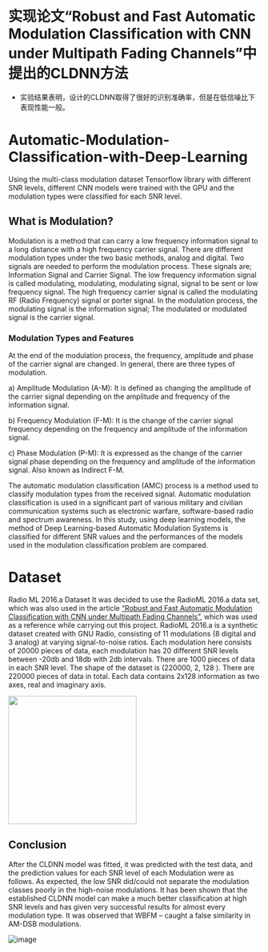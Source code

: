 # 实现论文“Robust and Fast Automatic Modulation Classification with CNN under Multipath Fading Channels”中提出的CLDNN方法
- 实验结果表明，设计的CLDNN取得了很好的识别准确率，但是在低信噪比下表现性能一般。

# Automatic-Modulation-Classification-with-Deep-Learning
Using the multi-class modulation dataset Tensorflow library with different SNR levels, different CNN models were trained with the GPU and the modulation types were classified for each SNR level.


## What is Modulation?
Modulation is a method that can carry a low frequency information signal to a long distance with a high frequency carrier signal. There are different modulation types under the two basic methods, analog and digital. Two signals are needed to perform the modulation process. These signals are; Information Signal and Carrier Signal. The low frequency information signal is called modulating, modulating, modulating signal, signal to be sent or low frequency signal. The high frequency carrier signal is called the modulating RF (Radio Frequency) signal or porter signal. In the modulation process, the modulating signal is the information signal; The modulated or modulated signal is the carrier signal.

### Modulation Types and Features

At the end of the modulation process, the frequency, amplitude and phase of the carrier signal are changed. In general, there are three types of modulation.

a) Amplitude Modulation (A-M): It is defined as changing the amplitude of the carrier signal depending on the amplitude and frequency of the information signal.

b) Frequency Modulation (F-M): It is the change of the carrier signal frequency depending on the frequency and amplitude of the information signal.

c) Phase Modulation (P-M): It is expressed as the change of the carrier signal phase depending on the frequency and amplitude of the information signal. Also known as Indirect F-M.

The automatic modulation classification (AMC) process is a method used to classify modulation types from the received signal. Automatic modulation classification is used in a significant part of various military and civilian communication systems such as electronic warfare, software-based radio and spectrum awareness. In this study, using deep learning models, the method of Deep Learning-based Automatic Modulation Systems is classified for different SNR values ​​and the performances of the models used in the modulation classification problem are compared.

# Dataset 
Radio ML 2016.a Dataset
It was decided to use the RadioML 2016.a data set, which was also used in the article [“Robust and Fast Automatic Modulation Classification with CNN under Multipath Fading Channels”](https://arxiv.org/abs/1911.04970), which was used as a reference while carrying out this project.
RadioML 2016.a is a synthetic dataset created with GNU Radio, consisting of 11 modulations (8 digital and 3 analog) at varying signal-to-noise ratios.
Each modulation here consists of 20000 pieces of data, each modulation has 20 different SNR levels between -20db and 18db with 2db intervals. There are 1000 pieces of data in each SNR level.
The shape of the dataset is (220000, 2, 128 ). There are 220000 pieces of data in total. Each data contains 2x128 information as two axes, real and imaginary axis. 

<img src="https://user-images.githubusercontent.com/62508669/135423929-b1b5843d-8dd3-443f-b0d2-cb5ce699d8dc.png" width="256">

## Conclusion 
After the CLDNN model was fitted, it was predicted with the test data, and the prediction values for each SNR level of each Modulation were as follows. As expected, the low SNR did/could not separate the modulation classes poorly in the high-noise modulations. It has been shown that the established CLDNN model can make a much better classification at high SNR levels and has given very successful results for almost every modulation type. It was observed that WBFM – caught a false similarity in AM-DSB modulations.

![image](https://user-images.githubusercontent.com/62508669/135430393-a2a97191-0a11-4a5f-8e36-f4fd8da904ba.png)




